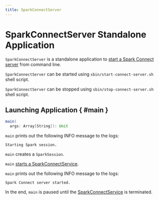 ```yaml
---
title: SparkConnectServer
---
```


# SparkConnectServer Standalone Application

`SparkConnectServer` is a standalone application to [start a Spark Connect server](#main) from command line.

`SparkConnectServer` can be started using `sbin/start-connect-server.sh` shell script.

`SparkConnectServer` can be stopped using `sbin/stop-connect-server.sh` shell script.

## Launching Application { #main }

```scala
main(
  args: Array[String]): Unit
```

`main` prints out the following INFO message to the logs:

```text
Starting Spark session.
```

`main` creates a `SparkSession`.

`main` [starts a SparkConnectService](SparkConnectService.md#start).

`main` prints out the following INFO message to the logs:

```text
Spark Connect server started.
```

In the end, `main` is paused until the [SparkConnectService](SparkConnectService.md#server) is terminated.

